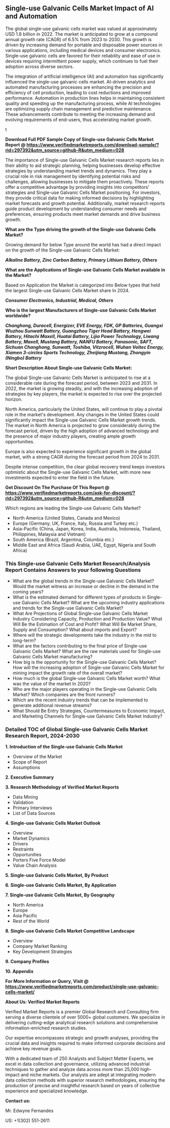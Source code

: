 <h2>Single-use Galvanic Cells Market Impact of AI and Automation</h2><p>The global single-use galvanic cells market was valued at approximately USD 1.8 billion in 2022. The market is anticipated to grow at a compound annual growth rate (CAGR) of 6.5% from 2023 to 2030. This growth is driven by increasing demand for portable and disposable power sources in various applications, including medical devices and consumer electronics. Single-use galvanic cells are favored for their reliability and ease of use in devices requiring intermittent power supply, which continues to fuel their adoption across diverse sectors.</p><p>The integration of artificial intelligence (AI) and automation has significantly influenced the single-use galvanic cells market. AI-driven analytics and automated manufacturing processes are enhancing the precision and efficiency of cell production, leading to cost reductions and improved performance. Automation in production lines helps in maintaining consistent quality and speeding up the manufacturing process, while AI technologies are optimizing supply chain management and predictive maintenance. These advancements contribute to meeting the increasing demand and evolving requirements of end-users, thus accelerating market growth.</p>t</p><p id="" class=""><strong>Download Full PDF Sample Copy of Single-use Galvanic Cells Market Report @ <a href="https://www.verifiedmarketreports.com/download-sample/?rid=297392&utm_source=github-R&utm_medium=028" target="_blank">https://www.verifiedmarketreports.com/download-sample/?rid=297392&utm_source=github-R&utm_medium=028</a></strong></p><p>The importance of&nbsp;Single-use Galvanic Cells Market research reports lies in their ability to aid strategic planning, helping businesses develop effective strategies by understanding market trends and dynamics. They play a crucial role in risk management by identifying potential risks and challenges, allowing businesses to mitigate them proactively. These reports offer a competitive advantage by providing insights into competitors' strategies and Single-use Galvanic Cells Market positioning. For investors, they provide critical data for making informed decisions by highlighting market forecasts and growth potential. Additionally, market research reports guide product development by understanding consumer needs and preferences, ensuring products meet market demands and drive business growth.</p><p><strong>What are the&nbsp;Type driving the growth of the Single-use Galvanic Cells Market?</strong></p><p id="" class="">Growing demand for below Type around the world has had a direct impact on the growth of the Single-use Galvanic Cells Market:</p><em><strong>Alkaline Battery, Zinc Carbon Battery, Primary Lithium Battery, Others</strong></em></p><strong>What are the&nbsp;Applications&nbsp;of Single-use Galvanic Cells Market available in the Market?</strong></p><p id="" class="">Based on Application the Market is categorized into Below types that held the largest Single-use Galvanic Cells Market share In 2024.</p><em><strong>Consumer Electronics, Industrial, Medical, Others</strong></em></p><strong>Who is the largest Manufacturers of Single-use Galvanic Cells Market worldwide?</strong></p><p><em><strong>Changhong, Duracell, Energizer, EVE Energy, FDK, GP Batteries, Guangxi Wuzhou Sunwatt Battery, Guangzhou Tiger Head Battery, Hengwei Battery, Hitachi Maxell, Huatai Battery, Lijia Power Technology, Liwang Battery, Maxell, Mustang Battery, NANFU Battery, Panasonic, SAFT, Sichuan Changhong, Sunwatt, Toshiba, Vitzrocell, Wuhan Voltec Energy, Xiamen 3-circles Sports Technology, Zheijiang Mustang, Zhongyin (Ningbo) Battery</strong></em></p><p id="" class=""><strong>Short Description About Single-use Galvanic Cells Market:</strong></p><p>The global Single-use Galvanic Cells Market is anticipated to rise at a considerable rate during the forecast period, between 2023 and 2031. In 2022, the market is growing steadily, and with the increasing adoption of strategies by key players, the market is expected to rise over the projected horizon.</p><p>North America, particularly the United States, will continue to play a pivotal role in the market's development. Any changes in the United States could significantly impact the Single-use Galvanic Cells Market growth trends. The market in North America is projected to grow considerably during the forecast period, driven by the high adoption of advanced technology and the presence of major industry players, creating ample growth opportunities.</p><p>Europe is also expected to experience significant growth in the global market, with a strong CAGR during the forecast period from 2024 to 2031.</p><p>Despite intense competition, the clear global recovery trend keeps investors optimistic about the Single-use Galvanic Cells Market, with more new investments expected to enter the field in the future.</p><p id="" class=""><strong>Get Discount On The Purchase Of This Report @ <a href="https://www.verifiedmarketreports.com/ask-for-discount/?rid=297392&utm_source=github-R&utm_medium=028" target="_blank">https://www.verifiedmarketreports.com/ask-for-discount/?rid=297392&utm_source=github-R&utm_medium=028</a></strong></p>Which regions are leading the Single-use Galvanic Cells Market?</p><ul><li>North America (United States, Canada and Mexico)</li><li>Europe (Germany, UK, France, Italy, Russia and Turkey etc.)</li><li>Asia-Pacific (China, Japan, Korea, India, Australia, Indonesia, Thailand, Philippines, Malaysia and Vietnam)</li><li>South America (Brazil, Argentina, Columbia etc.)</li><li>Middle East and Africa (Saudi Arabia, UAE, Egypt, Nigeria and South Africa)</li></ul><h3 id="" class="">This Single-use Galvanic Cells Market Research/Analysis Report Contains Answers to your following Questions</h3><ul><li>What are the global trends in the Single-use Galvanic Cells Market? Would the market witness an increase or decline in the demand in the coming years?</li><li>What is the estimated demand for different types of products in Single-use Galvanic Cells Market? What are the upcoming industry applications and trends for the Single-use Galvanic Cells Market?</li><li>What Are Projections of Global Single-use Galvanic Cells Market Industry Considering Capacity, Production and Production Value? What Will Be the Estimation of Cost and Profit? What Will Be Market Share, Supply and Consumption? What about imports and Export?</li><li>Where will the strategic developments take the industry in the mid to long-term?</li><li>What are the factors contributing to the final price of Single-use Galvanic Cells Market? What are the raw materials used for Single-use Galvanic Cells Market manufacturing?</li><li>How big is the opportunity for the Single-use Galvanic Cells Market? How will the increasing adoption of Single-use Galvanic Cells Market for mining impact the growth rate of the overall market?</li><li>How much is the global Single-use Galvanic Cells Market worth? What was the value of the market In 2020?</li><li>Who are the major players operating in the Single-use Galvanic Cells Market? Which companies are the front runners?</li><li>Which are the recent industry trends that can be implemented to generate additional revenue streams?</li><li>What Should Be Entry Strategies, Countermeasures to Economic Impact, and Marketing Channels for Single-use Galvanic Cells Market Industry?</li></ul><h3 id="" class="">Detailed TOC of Global Single-use Galvanic Cells Market Research Report, 2024-2030</h3><p id="" class=""><strong>1. Introduction of the Single-use Galvanic Cells Market</strong></p><ul><li>Overview of the Market</li><li>Scope of Report</li><li>Assumptions</li></ul><p id="" class=""><strong>2. Executive Summary</strong></p><p id="" class=""><strong>3. Research Methodology of Verified Market Reports</strong></p><ul><li>Data Mining</li><li>Validation</li><li>Primary Interviews</li><li>List of Data Sources</li></ul><p id="" class=""><strong>4. Single-use Galvanic Cells Market Outlook</strong></p><ul><li>Overview</li><li>Market Dynamics</li><li>Drivers</li><li>Restraints</li><li>Opportunities</li><li>Porters Five Force Model</li><li>Value Chain Analysis</li></ul><p id="" class=""><strong>5. Single-use Galvanic Cells Market, By Product</strong></p><p id="" class=""><strong>6. Single-use Galvanic Cells Market, By Application</strong></p><p id="" class=""><strong>7. Single-use Galvanic Cells Market, By Geography</strong></p><ul><li>North America</li><li>Europe</li><li>Asia Pacific</li><li>Rest of the World</li></ul><p id="" class=""><strong>8. Single-use Galvanic Cells Market Competitive Landscape</strong></p><ul><li>Overview</li><li>Company Market Ranking</li><li>Key Development Strategies</li></ul><p id="" class=""><strong>9. Company Profiles</strong></p><p id="" class=""><strong>10. Appendix</strong></p><p id="" class=""><strong>For More Information or Query, Visit @ <a href="https://www.verifiedmarketreports.com/product/single-use-galvanic-cells-market/" target="_blank">https://www.verifiedmarketreports.com/product/single-use-galvanic-cells-market/</a></strong></p><p id="" class=""><strong>About Us: Verified Market Reports</strong></p><p id="" class="">Verified Market Reports is a premier Global Research and Consulting firm serving a diverse clientele of over 5000+ global customers. We specialize in delivering cutting-edge analytical research solutions and comprehensive information-enriched research studies.</p><p id="" class="">Our expertise encompasses strategic and growth analyses, providing the crucial data and insights required to make informed corporate decisions and achieve key revenue goals.</p><p id="" class="">With a dedicated team of 250 Analysts and Subject Matter Experts, we excel in data collection and governance, utilizing advanced industrial techniques to gather and analyze data across more than 25,000 high-impact and niche markets. Our analysts are adept at integrating modern data collection methods with superior research methodologies, ensuring the production of precise and insightful research based on years of collective experience and specialized knowledge.</p><p id="" class=""><strong>Contact us:</strong></p><p id="" class="">Mr. Edwyne Fernandes</p><p id="" class="">US: +1(302) 551-2611</p>